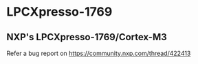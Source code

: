 # LPCXpresso-1769
## NXP's LPCXpresso-1769/Cortex-M3

  Refer a bug report on https://community.nxp.com/thread/422413
